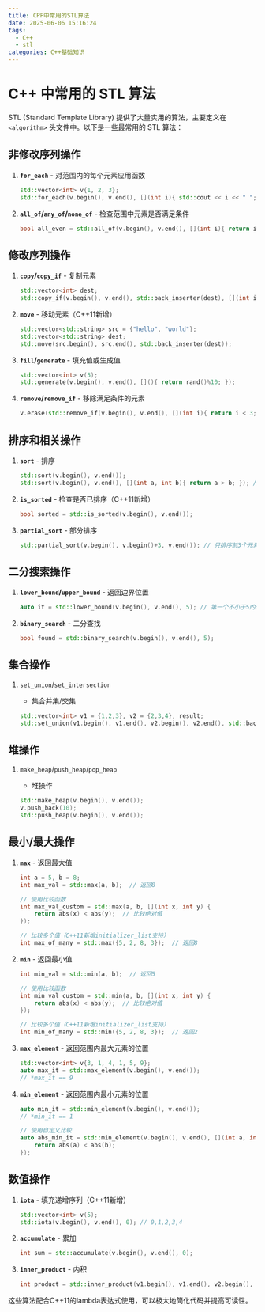 ```yaml
---
title: CPP中常用的STL算法
date: 2025-06-06 15:16:24
tags:
  - C++
  - stl
categories: C++基础知识
---
```


# C++ 中常用的 STL 算法

STL (Standard Template Library) 提供了大量实用的算法，主要定义在 `<algorithm>` 头文件中。以下是一些最常用的 STL 算法：

## 非修改序列操作

1. **`for_each`** - 对范围内的每个元素应用函数

   ```c++
   std::vector<int> v{1, 2, 3};
   std::for_each(v.begin(), v.end(), [](int i){ std::cout << i << " "; });
   ```

2. **`all_of`/`any_of`/`none_of`** - 检查范围中元素是否满足条件

   ```c++
   bool all_even = std::all_of(v.begin(), v.end(), [](int i){ return i%2 == 0; });
   ```

## 修改序列操作

1. **`copy`/`copy_if`** - 复制元素

   ```c++
   std::vector<int> dest;
   std::copy_if(v.begin(), v.end(), std::back_inserter(dest), [](int i){ return i > 2; });
   ```

2. **`move`** - 移动元素（C++11新增）

   ```c++
   std::vector<std::string> src = {"hello", "world"};
   std::vector<std::string> dest;
   std::move(src.begin(), src.end(), std::back_inserter(dest));
   ```

3. **`fill`/`generate`** - 填充值或生成值

   ```c++
   std::vector<int> v(5);
   std::generate(v.begin(), v.end(), [](){ return rand()%10; });
   ```

4. **`remove`/`remove_if`** - 移除满足条件的元素

   ```c++
   v.erase(std::remove_if(v.begin(), v.end(), [](int i){ return i < 3; }), v.end());
   ```

## 排序和相关操作

1. **`sort`** - 排序

   ```c++
   std::sort(v.begin(), v.end());
   std::sort(v.begin(), v.end(), [](int a, int b){ return a > b; }); // 降序
   ```

2. **`is_sorted`** - 检查是否已排序（C++11新增）

   ```c++
   bool sorted = std::is_sorted(v.begin(), v.end());
   ```

3. **`partial_sort`** - 部分排序

   ```c++
   std::partial_sort(v.begin(), v.begin()+3, v.end()); // 只排序前3个元素
   ```

## 二分搜索操作

1. **`lower_bound`/`upper_bound`** - 返回边界位置

   ```c++
   auto it = std::lower_bound(v.begin(), v.end(), 5); // 第一个不小于5的元素
   ```

2. **`binary_search`** - 二分查找

   ```c++
   bool found = std::binary_search(v.begin(), v.end(), 5);
   ```

## 集合操作

1. `set_union`/`set_intersection`

    - 集合并集/交集

   ```c++
   std::vector<int> v1 = {1,2,3}, v2 = {2,3,4}, result;
   std::set_union(v1.begin(), v1.end(), v2.begin(), v2.end(), std::back_inserter(result));
   ```

## 堆操作

1. `make_heap`/`push_heap`/`pop_heap`

    - 堆操作

   ```c++
   std::make_heap(v.begin(), v.end());
   v.push_back(10);
   std::push_heap(v.begin(), v.end());
   ```

## 最小/最大操作

1. **`max`** - 返回最大值

   ```c++
   int a = 5, b = 8;
   int max_val = std::max(a, b);  // 返回8
   
   // 使用比较函数
   int max_val_custom = std::max(a, b, [](int x, int y) {
       return abs(x) < abs(y);  // 比较绝对值
   });
   
   // 比较多个值（C++11新增initializer_list支持）
   int max_of_many = std::max({5, 2, 8, 3});  // 返回8
   ```

2. **`min`** - 返回最小值

   ```c++
   int min_val = std::min(a, b);  // 返回5
   
   // 使用比较函数
   int min_val_custom = std::min(a, b, [](int x, int y) {
       return abs(x) < abs(y);  // 比较绝对值
   });
   
   // 比较多个值（C++11新增initializer_list支持）
   int min_of_many = std::min({5, 2, 8, 3});  // 返回2
   ```

3. **`max_element`** - 返回范围内最大元素的位置

   ```c++
   std::vector<int> v{3, 1, 4, 1, 5, 9};
   auto max_it = std::max_element(v.begin(), v.end());
   // *max_it == 9
   ```

4. **`min_element`** - 返回范围内最小元素的位置

   ```c++
   auto min_it = std::min_element(v.begin(), v.end());
   // *min_it == 1
   
   // 使用自定义比较
   auto abs_min_it = std::min_element(v.begin(), v.end(), [](int a, int b) {
       return abs(a) < abs(b);
   });
   ```

## 数值操作

1. **`iota`** - 填充递增序列（C++11新增）

   ```c++
   std::vector<int> v(5);
   std::iota(v.begin(), v.end(), 0); // 0,1,2,3,4
   ```

2. **`accumulate`** - 累加

   ```c++
   int sum = std::accumulate(v.begin(), v.end(), 0);
   ```

3. **`inner_product`** - 内积

   ```c++
   int product = std::inner_product(v1.begin(), v1.end(), v2.begin(), 0);
   ```

这些算法配合C++11的lambda表达式使用，可以极大地简化代码并提高可读性。
